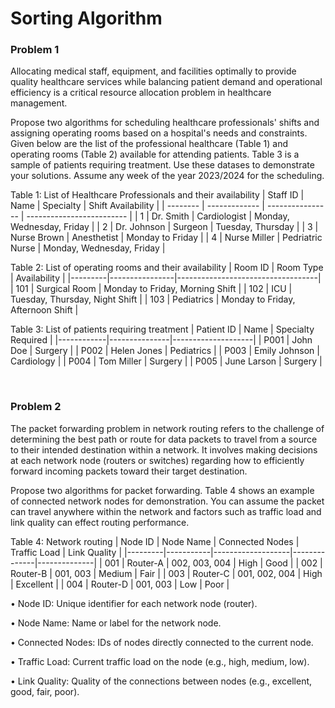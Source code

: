 # Sorting Algorithm 

### Problem 1

Allocating medical staff, equipment, and facilities optimally to provide quality healthcare services while balancing patient demand and operational efficiency is a critical resource allocation problem in healthcare management.

Propose two algorithms for scheduling healthcare professionals' shifts and assigning operating rooms based on a hospital's needs and constraints.
Given below are the list of the professional healthcare (Table 1) and operating rooms (Table 2) available for attending patients. Table 3 is a sample of patients requiring treatment. Use these datases to demonstrate your solutions. Assume any week of the year 2023/2024 for the scheduling.

Table 1: List of Healthcare Professionals and their availability
| Staff ID | Name          | Specialty        | Shift Availability        |
| -------- | ------------- | ---------------- | ------------------------- |
| 1        | Dr. Smith     | Cardiologist     | Monday, Wednesday, Friday |
| 2        | Dr. Johnson   | Surgeon          | Tuesday, Thursday         |
| 3        | Nurse Brown   | Anesthetist      | Monday to Friday          |
| 4        | Nurse Miller  | Pedriatric Nurse | Monday, Wednesday, Friday |

Table 2: List of operating rooms and their availability
| Room ID | Room Type      | Availability                     |
|---------|----------------|-----------------------------------|
| 101     | Surgical Room  | Monday to Friday, Morning Shift   |
| 102     | ICU            | Tuesday, Thursday, Night Shift    |
| 103     | Pediatrics     | Monday to Friday, Afternoon Shift |

Table 3: List of patients requiring treatment
| Patient ID | Name          | Specialty Required |
|------------|---------------|--------------------|
| P001       | John Doe      | Surgery            |
| P002       | Helen Jones   | Pediatrics         |
| P003       | Emily Johnson | Cardiology         |
| P004       | Tom Miller    | Surgery            |
| P005       | June Larson   | Surgery            |

<br>

### Problem 2

The packet forwarding problem in network routing refers to the challenge of determining the best path or route for data packets to travel from a source to their intended destination within a network. It involves making decisions at each network node (routers or switches) regarding how to efficiently forward incoming packets toward their target destination.

Propose two algorithms for packet forwarding. Table 4 shows an example of connected network nodes for demonstration. You can assume the packet can travel anywhere within the network and factors such as traffic load and link quality can effect routing performance.

Table 4: Network routing
| Node ID | Node Name | Connected Nodes   | Traffic Load | Link Quality |
|---------|-----------|-------------------|--------------|--------------|
| 001     | Router-A  | 002, 003, 004     | High         | Good         |
| 002     | Router-B  | 001, 003          | Medium       | Fair         |
| 003     | Router-C  | 001, 002, 004     | High         | Excellent    |
| 004     | Router-D  | 001, 003          | Low          | Poor         |

• Node ID: Unique identifier for each network node (router).

• Node Name: Name or label for the network node.

• Connected Nodes: IDs of nodes directly connected to the current node.

• Traffic Load: Current traffic load on the node (e.g., high, medium, low).

• Link Quality: Quality of the connections between nodes (e.g., excellent, good, fair, poor).
